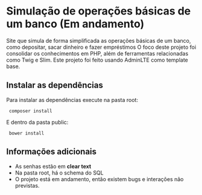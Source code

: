 # Simulação de operações básicas de um banco (Em andamento)

Site que simula de forma simplificada as operações básicas de um banco, como depositar, sacar dinheiro e fazer empréstimos
O foco deste projeto foi consolidar os conhecimentos em PHP, além de ferramentas relacionadas como Twig e Slim.
Este projeto foi feito usando AdminLTE como template base.

## Instalar as dependências

Para instalar as dependências execute na pasta root:

     composer install

E dentro da pasta public:
	
	 bower install
	
## Informações adicionais

* As senhas estão em **clear text**
* Na pasta root, há o schema do SQL
* O projeto está em andamento, então existem bugs e interações não previstas.


